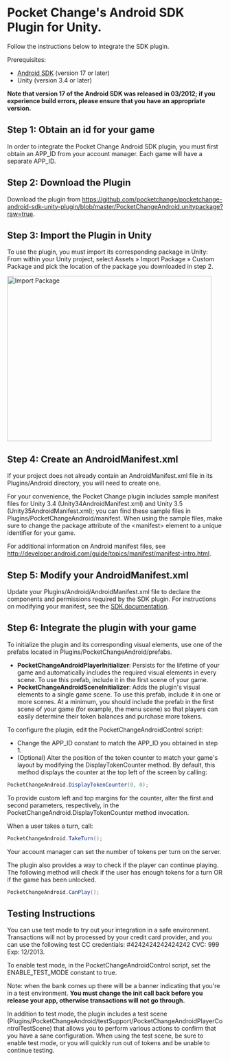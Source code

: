 # Pocket Change's Android SDK Plugin for Unity.

Follow the instructions below to integrate the SDK plugin.

Prerequisites:

- <a href="http://www.eclipse.org/downloads/">Android SDK</a> (version 17 or later)
- Unity (version 3.4 or later)

**Note that version 17 of the Android SDK was released in 03/2012; if you experience build errors, please ensure that you have an appropriate version.**

## Step 1: Obtain an id for your game

In order to integrate the Pocket Change Android SDK plugin, you must first obtain an APP\_ID from your account manager. Each game will have a separate APP\_ID.

## Step 2: Download the Plugin

Download the plugin from <https://github.com/pocketchange/pocketchange-android-sdk-unity-plugin/blob/master/PocketChangeAndroid.unitypackage?raw=true>.

## Step 3: Import the Plugin in Unity

To use the plugin, you must import its corresponding package in Unity: From within your Unity project, select Assets » Import Package » Custom Package and pick the location of the package you downloaded in step 2.

<img src="http://dl.dropbox.com/u/68268326/unity-plugin-doc-images/import_package.png" alt="Import Package" width="476" height="384" />

## Step 4: Create an AndroidManifest.xml

If your project does not already contain an AndroidManifest.xml file in its Plugins/Android directory, you will need to create one.

For your convenience, the Pocket Change plugin includes sample manifest files for Unity 3.4 (Unity34AndroidManifest.xml) and Unity 3.5 (Unity35AndroidManifest.xml); you can find these sample files in Plugins/PocketChangeAndroid/manifest. When using the sample files, make sure to change the package attribute of the &lt;manifest&gt; element to a unique identifier for your game.

For additional information on Android manifest files, see <http://developer.android.com/guide/topics/manifest/manifest-intro.html>.

## Step 5: Modify your AndroidManifest.xml

Update your Plugins/Android/AndroidManifest.xml file to declare the components and permissions required by the SDK plugin. For instructions on modifying your manifest, see the <a href="http://github.com/pocketchange/pocketchange-android-sdk#readme-android-manifest-modifications">SDK documentation</a>.

## Step 6: Integrate the plugin with your game

To initialize the plugin and its corresponding visual elements, use one of the prefabs located in Plugins/PocketChangeAndroid/prefabs.

- **PocketChangeAndroidPlayerInitializer**: Persists for the lifetime of your game and automatically includes the required visual elements in every scene. To use this prefab, include it in the first scene of your game.    
- **PocketChangeAndroidSceneInitializer**: Adds the plugin's visual elements to a single game scene. To use this prefab, include it in one or more scenes. At a minimum, you should include the prefab in the first scene of your game (for example, the menu scene) so that players can easily determine their token balances and purchase more tokens.

To configure the plugin, edit the PocketChangeAndroidControl script:

- Change the APP\_ID constant to match the APP\_ID you obtained in step 1.
- (Optional) Alter the position of the token counter to match your game's layout by modifying the DisplayTokenCounter method. By default, this method displays the counter at the top left of the screen by calling:

```C#
PocketChangeAndroid.DisplayTokenCounter(0, 0);
```

To provide custom left and top margins for the counter, alter the first and second parameters, respectively, in the PocketChangeAndroid.DisplayTokenCounter method invocation.

When a user takes a turn, call:

```C#
PocketChangeAndroid.TakeTurn();
```

Your account manager can set the number of tokens per turn on the server.

The plugin also provides a way to check if the player can continue playing. The following method will check if the user has enough tokens for a turn OR if the game has been unlocked.

```C#
PocketChangeAndroid.CanPlay();
```

## <a name="testing"></a>Testing Instructions

You can use test mode to try out your integration in a safe environment. Transactions will not by processed by your credit card provider, and you can use the following test CC credentials: #4242424242424242 CVC: 999 Exp: 12/2013.

To enable test mode, in the PocketChangeAndroidControl script, set the ENABLE\_TEST\_MODE constant to true.

Note: when the bank comes up there will be a banner indicating that you're in a test environment. **You must change the init call back before you release your app, otherwise transactions will not go through.**

In addition to test mode, the plugin includes a test scene (Plugins/PocketChangeAndroid/testSupport/PocketChangeAndroidPlayerControlTestScene) that allows you to perform various actions to confirm that you have a sane configuration. When using the test scene, be sure to enable test mode, or you will quickly run out of tokens and be unable to continue testing.
